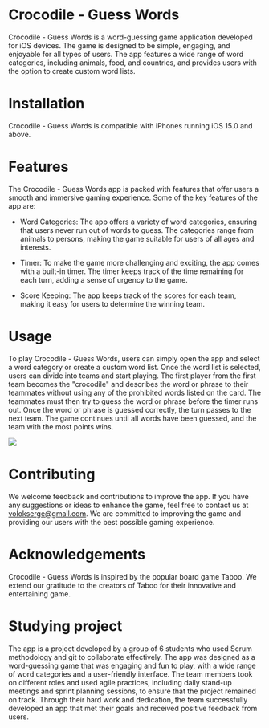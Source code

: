 # Crocodile - Guess Words
  Crocodile - Guess Words is a word-guessing game application developed for iOS devices. The game is designed to be simple, engaging, and enjoyable for all types of users. The app features a wide range of word categories, including animals, food, and countries, and provides users with the option to create custom word lists.

# Installation
Crocodile - Guess Words is compatible with iPhones running iOS 15.0 and above.

# Features
The Crocodile - Guess Words app is packed with features that offer users a smooth and immersive gaming experience. Some of the key features of the app are:

- Word Categories: The app offers a variety of word categories, ensuring that users never run out of words to guess. The categories range from animals to persons, making the game suitable for users of all ages and interests.

- Timer: To make the game more challenging and exciting, the app comes with a built-in timer. The timer keeps track of the time remaining for each turn, adding a sense of urgency to the game.

- Score Keeping: The app keeps track of the scores for each team, making it easy for users to determine the winning team.

# Usage
To play Crocodile - Guess Words, users can simply open the app and select a word category or create a custom word list. Once the word list is selected, users can divide into teams and start playing. The first player from the first team becomes the "crocodile" and describes the word or phrase to their teammates without using any of the prohibited words listed on the card. The teammates must then try to guess the word or phrase before the timer runs out. Once the word or phrase is guessed correctly, the turn passes to the next team. The game continues until all words have been guessed, and the team with the most points wins.

![](https://github.com/vo1ok/Crocodile---guess-words-party-game/blob/develop/gameplay.gif)

# Contributing
We welcome feedback and contributions to improve the app. If you have any suggestions or ideas to enhance the game, feel free to contact us at volokserge@gmail.com. We are committed to improving the game and providing our users with the best possible gaming experience.

# Acknowledgements
Crocodile - Guess Words is inspired by the popular board game Taboo. We extend our gratitude to the creators of Taboo for their innovative and entertaining game.

# Studying project
The app is a project developed by a group of 6 students who used Scrum methodology and git to collaborate effectively. The app was designed as a word-guessing game that was engaging and fun to play, with a wide range of word categories and a user-friendly interface. The team members took on different roles and used agile practices, including daily stand-up meetings and sprint planning sessions, to ensure that the project remained on track. Through their hard work and dedication, the team successfully developed an app that met their goals and received positive feedback from users.
